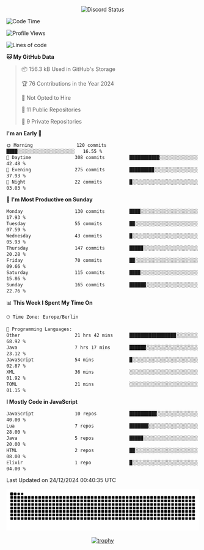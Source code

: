 <!-- Discord Status -->
<p align="center">
  <img src="https://lanyard.cnrad.dev/api/531896089096486922?borderRadius=30px" alt="Discord Status" />
</p>

<!--START_SECTION:waka-->
![Code Time](http://img.shields.io/badge/Code%20Time-1%2C207%20hrs%2016%20mins-blue)

![Profile Views](http://img.shields.io/badge/Profile%20Views-0-blue)

![Lines of code](https://img.shields.io/badge/From%20Hello%20World%20I%27ve%20Written-3.0%20million%20lines%20of%20code-blue)

**🐱 My GitHub Data** 

> 📦 156.3 kB Used in GitHub's Storage 
 > 
> 🏆 76 Contributions in the Year 2024
 > 
> 🚫 Not Opted to Hire
 > 
> 📜 11 Public Repositories 
 > 
> 🔑 9 Private Repositories 
 > 
**I'm an Early 🐤** 

```text
🌞 Morning                120 commits         ████░░░░░░░░░░░░░░░░░░░░░   16.55 % 
🌆 Daytime                308 commits         ███████████░░░░░░░░░░░░░░   42.48 % 
🌃 Evening                275 commits         █████████░░░░░░░░░░░░░░░░   37.93 % 
🌙 Night                  22 commits          █░░░░░░░░░░░░░░░░░░░░░░░░   03.03 % 
```
📅 **I'm Most Productive on Sunday** 

```text
Monday                   130 commits         ████░░░░░░░░░░░░░░░░░░░░░   17.93 % 
Tuesday                  55 commits          ██░░░░░░░░░░░░░░░░░░░░░░░   07.59 % 
Wednesday                43 commits          █░░░░░░░░░░░░░░░░░░░░░░░░   05.93 % 
Thursday                 147 commits         █████░░░░░░░░░░░░░░░░░░░░   20.28 % 
Friday                   70 commits          ██░░░░░░░░░░░░░░░░░░░░░░░   09.66 % 
Saturday                 115 commits         ████░░░░░░░░░░░░░░░░░░░░░   15.86 % 
Sunday                   165 commits         ██████░░░░░░░░░░░░░░░░░░░   22.76 % 
```


📊 **This Week I Spent My Time On** 

```text
🕑︎ Time Zone: Europe/Berlin

💬 Programming Languages: 
Other                    21 hrs 42 mins      █████████████████░░░░░░░░   68.92 % 
Java                     7 hrs 17 mins       ██████░░░░░░░░░░░░░░░░░░░   23.12 % 
JavaScript               54 mins             █░░░░░░░░░░░░░░░░░░░░░░░░   02.87 % 
XML                      36 mins             ░░░░░░░░░░░░░░░░░░░░░░░░░   01.92 % 
TOML                     21 mins             ░░░░░░░░░░░░░░░░░░░░░░░░░   01.15 % 
```

**I Mostly Code in JavaScript** 

```text
JavaScript               10 repos            ██████████░░░░░░░░░░░░░░░   40.00 % 
Lua                      7 repos             ███████░░░░░░░░░░░░░░░░░░   28.00 % 
Java                     5 repos             █████░░░░░░░░░░░░░░░░░░░░   20.00 % 
HTML                     2 repos             ██░░░░░░░░░░░░░░░░░░░░░░░   08.00 % 
Elixir                   1 repo              █░░░░░░░░░░░░░░░░░░░░░░░░   04.00 % 
```




 Last Updated on 24/12/2024 00:40:35 UTC
<!--END_SECTION:waka-->

<!-- GitHub Contribution Snake -->
<p align="center">
  <img src="https://raw.githubusercontent.com/vxnsin/vxnsin/output/github-contribution-grid-snake-dark.svg" alt="GitHub Contribution Snake" />
</p>

<!-- GitHub Trophy -->
<p align="center">
  <a href="https://github.com/ryo-ma/github-profile-trophy">
    <img src="https://github-profile-trophy.vercel.app/?username=vxnsin&theme=onedark" alt="trophy" />
  </a>
</p>
